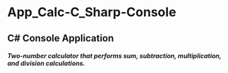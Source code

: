 # App_Calc-C_Sharp-Console

<h2>C# Console Application</h2>

<h5>
  Two-number calculator that performs sum, subtraction, multiplication, and division calculations.
</h5>
